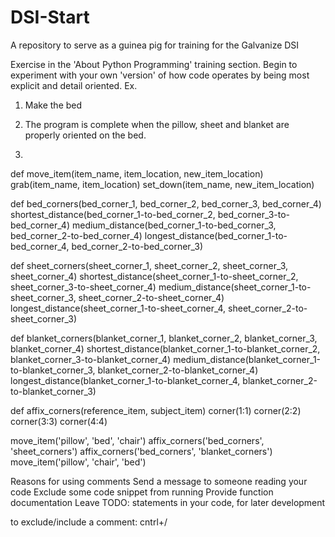# DSI-Start
A repository to serve as a guinea pig for training for the Galvanize DSI

Exercise in the 'About Python Programming' training section. Begin to experiment with your own 'version' of how code operates by being most explicit and detail oriented. Ex.
1. Make the bed

2. The program is complete when the pillow, sheet and blanket are properly oriented on the bed. 

3. 
def move_item(item_name, item_location, new_item_location)
       grab(item_name, item_location)
       set_down(item_name, new_item_location)

def bed_corners(bed_corner_1, bed_corner_2, bed_corner_3, bed_corner_4)
       shortest_distance(bed_corner_1-to-bed_corner_2, bed_corner_3-to-bed_corner_4)
       medium_distance(bed_corner_1-to-bed_corner_3, bed_corner_2-to-bed_corner_4)
       longest_distance(bed_corner_1-to-bed_corner_4, bed_corner_2-to-bed_corner_3)

def sheet_corners(sheet_corner_1, sheet_corner_2, sheet_corner_3, sheet_corner_4)
       shortest_distance(sheet_corner_1-to-sheet_corner_2, sheet_corner_3-to-sheet_corner_4) 
       medium_distance(sheet_corner_1-to-sheet_corner_3, sheet_corner_2-to-sheet_corner_4)
       longest_distance(sheet_corner_1-to-sheet_corner_4, sheet_corner_2-to-sheet_corner_3)

def blanket_corners(blanket_corner_1, blanket_corner_2, blanket_corner_3, blanket_corner_4)
       shortest_distance(blanket_corner_1-to-blanket_corner_2, blanket_corner_3-to-blanket_corner_4)
       medium_distance(blanket_corner_1-to-blanket_corner_3, blanket_corner_2-to-blanket_corner_4)
       longest_distance(blanket_corner_1-to-blanket_corner_4, blanket_corner_2-to-blanket_corner_3)
       
def affix_corners(reference_item, subject_item)
       corner(1:1)
       corner(2:2)
       corner(3:3)
       corner(4:4)
       
move_item('pillow', 'bed', 'chair')
affix_corners('bed_corners', 'sheet_corners')
affix_corners('bed_corners', 'blanket_corners')
move_item('pillow', 'chair', 'bed')

Reasons for using comments
Send a message to someone reading your code
Exclude some code snippet from running
Provide function documentation
Leave TODO: statements in your code, for later development

to exclude/include a comment: cntrl+/
